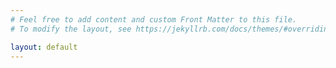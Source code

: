 ```yaml
---
# Feel free to add content and custom Front Matter to this file.
# To modify the layout, see https://jekyllrb.com/docs/themes/#overriding-theme-defaults

layout: default
---
```


<!--
hello world

here's where you can put shit that shows up on the homepage. it's in the index.md file.
-->